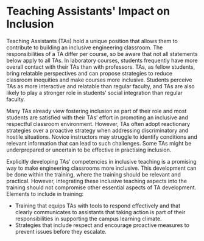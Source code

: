 # Teaching Assistants' Impact on Inclusion 
Teaching Assistants (TAs) hold a unique position that allows them to contribute to building an inclusive engineering classroom. The responsibilities of a TA differ per course, so be aware that not all statements below apply to all TAs. In laboratory courses, students frequently have more overall contact with their TAs than with professors. TAs, as fellow students, bring relatable perspectives and can propose strategies to reduce classroom inequities and make courses more inclusive. Students perceive TAs as more interactive and relatable than regular faculty, and TAs are also likely to play a stronger role in students’ social integration than regular faculty.    

Many TAs already view fostering inclusion as part of their role and most students are satisfied with their TAs’ effort in promoting an inclusive and respectful classroom environment. However, TAs often adopt reactionary strategies over a proactive strategy when addressing discriminatory and hostile situations. Novice instructors may struggle to identify conditions and relevant information that can lead to such challenges. Some TAs might be underprepared or uncertain to be effective in practising inclusion.   

Explicitly developing TAs’ competencies in inclusive teaching is a promising way to make engineering classrooms more inclusive. This development can be done within the training, where the training should be relevant and practical. However, integrating these inclusive teaching aspects into the training should not compromise other essential aspects of TA development. Elements to include in training:  
* Training that equips TAs with tools to respond effectively and that clearly communicates to assistants that taking action is part of their responsibilities in supporting the campus learning climate. 
* Strategies that include respect and encourage proactive measures to prevent issues before they escalate.


